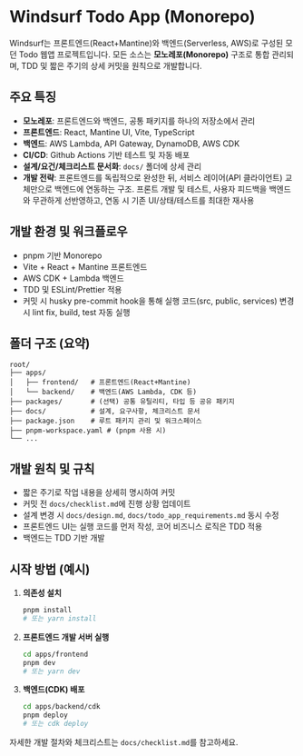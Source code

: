 # Windsurf Todo App (Monorepo)

Windsurf는 프론트엔드(React+Mantine)와 백엔드(Serverless, AWS)로 구성된 모던 Todo 웹앱 프로젝트입니다. 모든 소스는 **모노레포(Monorepo)** 구조로 통합 관리되며, TDD 및 짧은 주기의 상세 커밋을 원칙으로 개발합니다.

## 주요 특징
- **모노레포**: 프론트엔드와 백엔드, 공통 패키지를 하나의 저장소에서 관리
- **프론트엔드**: React, Mantine UI, Vite, TypeScript
- **백엔드**: AWS Lambda, API Gateway, DynamoDB, AWS CDK
- **CI/CD**: Github Actions 기반 테스트 및 자동 배포
- **설계/요건/체크리스트 문서화**: `docs/` 폴더에 상세 관리
- **개발 전략**: 프론트엔드를 독립적으로 완성한 뒤, 서비스 레이어(API 클라이언트) 교체만으로 백엔드에 연동하는 구조. 프론트 개발 및 테스트, 사용자 피드백을 백엔드와 무관하게 선반영하고, 연동 시 기존 UI/상태/테스트를 최대한 재사용

## 개발 환경 및 워크플로우
- pnpm 기반 Monorepo
- Vite + React + Mantine 프론트엔드
- AWS CDK + Lambda 백엔드
- TDD 및 ESLint/Prettier 적용
- 커밋 시 husky pre-commit hook을 통해 실행 코드(src, public, services) 변경 시 lint fix, build, test 자동 실행

## 폴더 구조 (요약)

```
root/
├── apps/
│   ├── frontend/   # 프론트엔드(React+Mantine)
│   └── backend/    # 백엔드(AWS Lambda, CDK 등)
├── packages/       # (선택) 공통 유틸리티, 타입 등 공유 패키지
├── docs/           # 설계, 요구사항, 체크리스트 문서
├── package.json    # 루트 패키지 관리 및 워크스페이스
├── pnpm-workspace.yaml # (pnpm 사용 시)
└── ...
```

## 개발 원칙 및 규칙
- 짧은 주기로 작업 내용을 상세히 명시하여 커밋
- 커밋 전 `docs/checklist.md`에 진행 상황 업데이트
- 설계 변경 시 `docs/design.md`, `docs/todo_app_requirements.md` 동시 수정
- 프론트엔드 UI는 실행 코드를 먼저 작성, 코어 비즈니스 로직은 TDD 적용
- 백엔드는 TDD 기반 개발

## 시작 방법 (예시)

1. **의존성 설치**
   ```bash
   pnpm install
   # 또는 yarn install
   ```
2. **프론트엔드 개발 서버 실행**
   ```bash
   cd apps/frontend
   pnpm dev
   # 또는 yarn dev
   ```
3. **백엔드(CDK) 배포**
   ```bash
   cd apps/backend/cdk
   pnpm deploy
   # 또는 cdk deploy
   ```

자세한 개발 절차와 체크리스트는 `docs/checklist.md`를 참고하세요.
